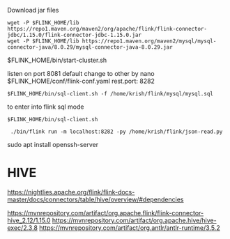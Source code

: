 Download jar files

```
wget -P $FLINK_HOME/lib https://repo1.maven.org/maven2/org/apache/flink/flink-connector-jdbc/1.15.0/flink-connector-jdbc-1.15.0.jar
wget -P $FLINK_HOME/lib https://repo1.maven.org/maven2/mysql/mysql-connector-java/8.0.29/mysql-connector-java-8.0.29.jar
```




$FLINK_HOME/bin/start-cluster.sh

listen on port 8081 default change to other by 
    nano $FLINK_HOME/conf/flink-conf.yaml
        rest.port: 8282

```
$FLINK_HOME/bin/sql-client.sh -f /home/krish/flink/mysql/mysql.sql
```

to enter into flink sql mode

```
$FLINK_HOME/bin/sql-client.sh 
```


```
 ./bin/flink run -m localhost:8282 -py /home/krish/flink/json-read.py

```

sudo apt install openssh-server

# HIVE

https://nightlies.apache.org/flink/flink-docs-master/docs/connectors/table/hive/overview/#dependencies

https://mvnrepository.com/artifact/org.apache.flink/flink-connector-hive_2.12/1.15.0
https://mvnrepository.com/artifact/org.apache.hive/hive-exec/2.3.8
https://mvnrepository.com/artifact/org.antlr/antlr-runtime/3.5.2


